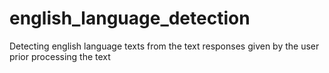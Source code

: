 # english_language_detection
Detecting english language texts from the text responses given by the user prior processing the text
